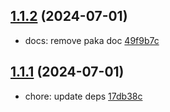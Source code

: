 ## [1.1.2](https://github.com/tomjs/unzip-crx/compare/v1.1.1...v1.1.2) (2024-07-01)

- docs: remove paka doc [49f9b7c](https://github.com/tomjs/unzip-crx/commit/49f9b7c)

## [1.1.1](https://github.com/tomjs/unzip-crx/compare/v1.1.0...v1.1.1) (2024-07-01)

- chore: update deps [17db38c](https://github.com/tomjs/unzip-crx/commit/17db38c)
